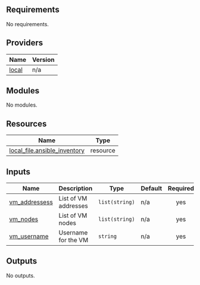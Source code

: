 <!-- BEGIN_TF_DOCS -->
## Requirements

No requirements.

## Providers

| Name | Version |
|------|---------|
| <a name="provider_local"></a> [local](#provider\_local) | n/a |

## Modules

No modules.

## Resources

| Name | Type |
|------|------|
| [local_file.ansible_inventory](https://registry.terraform.io/providers/hashicorp/local/latest/docs/resources/file) | resource |

## Inputs

| Name | Description | Type | Default | Required |
|------|-------------|------|---------|:--------:|
| <a name="input_vm_addressess"></a> [vm\_addressess](#input\_vm\_addressess) | List of VM addresses | `list(string)` | n/a | yes |
| <a name="input_vm_nodes"></a> [vm\_nodes](#input\_vm\_nodes) | List of VM nodes | `list(string)` | n/a | yes |
| <a name="input_vm_username"></a> [vm\_username](#input\_vm\_username) | Username for the VM | `string` | n/a | yes |

## Outputs

No outputs.
<!-- END_TF_DOCS -->